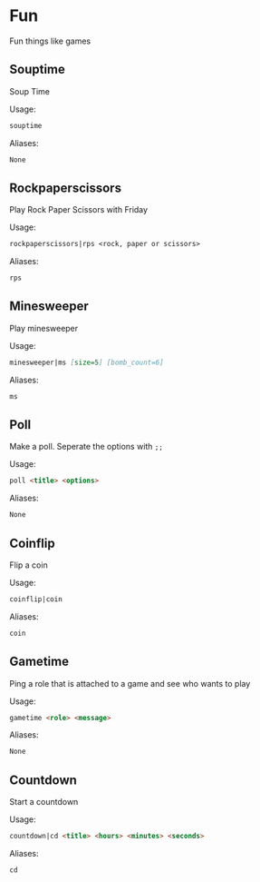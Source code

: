 # Fun

Fun things like games

## Souptime

Soup Time

Usage:

```md
souptime 
```

Aliases:

```md
None
```

## Rockpaperscissors

Play Rock Paper Scissors with Friday

Usage:

```md
rockpaperscissors|rps <rock, paper or scissors>
```

Aliases:

```md
rps
```

## Minesweeper

Play minesweeper

Usage:

```md
minesweeper|ms [size=5] [bomb_count=6]
```

Aliases:

```md
ms
```

## Poll

Make a poll. Seperate the options with `;;`

Usage:

```md
poll <title> <options>
```

Aliases:

```md
None
```

## Coinflip

Flip a coin

Usage:

```md
coinflip|coin 
```

Aliases:

```md
coin
```

## Gametime

Ping a role that is attached to a game and see who wants to play

Usage:

```md
gametime <role> <message>
```

Aliases:

```md
None
```

## Countdown

Start a countdown

Usage:

```md
countdown|cd <title> <hours> <minutes> <seconds>
```

Aliases:

```md
cd
```

